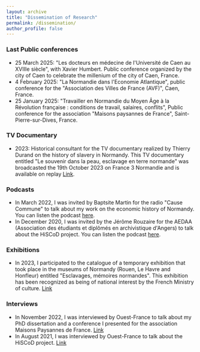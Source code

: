 ```yaml
---
layout: archive
title: "Dissemination of Research"
permalink: /dissemination/
author_profile: false
---
```

### Last Public conferences
- 25 March 2025: "Les docteurs en médecine de l'Université de Caen au XVIIIe siècle", with Xavier Humbert. Public conference organized by the city of Caen to celebrate the millenium of the city of Caen, France. 
- 4 February 2025: "La Normandie dans l'Economie Atlantique", public conference for the "Association des Villes de France (AVF)", Caen, France. 
- 25 January 2025: "Travailler en Normandie du Moyen Âge à la Révolution française : conditions de travail, salaires, conflits", Public conference for the association "Maisons paysannes de France", Saint-Pierre-sur-Dives, France.

### TV Documentary
- 2023: Historical consultant for the TV documentary realized by Thierry Durand on the history of slavery in Normandy. This TV documentary entitled "Le souvenir dans la peau, esclavage en terre normande" was broadcasted the 19th October 2023 on France 3 Normandie and is available on replay [Link](https://www.france.tv/france-3/normandie/la-france-en-vrai-normandie/5311947-le-souvenir-dans-la-peau-esclavage-en-terre-normande.html).

### Podcasts
- In March 2022, I was invited by Baptsite Martin for the radio "Cause Commune" to talk about my work on the economic history of Normandy. You can listen the podcast [here](https://cause-commune.fm/podcast/histoire-en-roue-libre-30/).
- In December 2020, I was invited by the Jérôme Rouzaire for the AEDAA (Association des étudiants et diplômés en archivistique d'Angers) to talk about the HiSCoD project. You can listen the podcast [here](https://aedaa.fr/2020/12/podcast-n3-du-fonds-de-larchive-decembre-2020/).

### Exhibitions
- In 2023, I participated to the catalogue of a temporary exhibition that took place in the museums of Normandy (Rouen, Le Havre and Honfleur) entitled "Esclavages, mémoires normandes". This exhibition has been recognized as being of national interest by the French Ministry of culture. [Link](https://esclavage-memoires-normandes.fr/)

### Interviews
- In November 2022, I was interviewed by Ouest-France to talk about my PhD dissertation and a conference I presented for the association Maisons Paysannes de France. [Link](https://www.ouest-france.fr/normandie/saint-pierre-en-auge-14170/saint-pierre-en-auge-la-normandie-au-xviiie-siecle-n-etait-pas-que-rurale-et-agricole-052851ec-6266-11ed-988e-462e4b8b6d96)
- In August 2021, I was interviewed by Ouest-France to talk about the HiSCoD project. [Link](https://www.ouest-france.fr/normandie/caen-14000/entretien-hiscod-la-base-de-donnees-sur-les-emeutes-developpee-a-caen-d995b80e-003b-11ec-89f6-98e781273c08)



